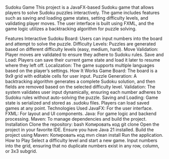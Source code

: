 Sudoku Game
This project is a JavaFX-based Sudoku game that allows players to solve Sudoku puzzles interactively. The game includes features such as saving and loading game states, setting difficulty levels, and validating player moves. The user interface is built using FXML, and the game logic utilizes a backtracking algorithm for puzzle solving.

Features
Interactive Sudoku Board: Users can input numbers into the board and attempt to solve the puzzle.
Difficulty Levels: Puzzles are generated based on different difficulty levels (easy, medium, hard).
Move Validation: Player moves are validated to ensure they adhere to Sudoku rules.
Save and Load: Players can save their current game state and load it later to resume where they left off.
Localization: The game supports multiple languages based on the player’s settings.
How It Works
Game Board: The board is a 9x9 grid with editable cells for user input.
Puzzle Generation: A backtracking algorithm generates a complete Sudoku solution, and then fields are removed based on the selected difficulty level.
Validation: The system validates user input dynamically, ensuring each number adheres to Sudoku rules without auto-solving the puzzle.
Saving and Loading: Game state is serialized and stored as .sudoku files. Players can load saved games at any point.
Technologies Used
JavaFX: For the user interface.
FXML: For layout and UI components.
Java: For game logic and backend processing.
Maven: To manage dependencies and build the project.
Installation
Clone the repository:
bash
Копировать код
git clone <repository-url>
Open the project in your favorite IDE.
Ensure you have Java 21 installed.
Build the project using Maven:
Копировать код
mvn clean install
Run the application.
How to Play
Select a difficulty level and start a new game.
Input numbers into the grid, ensuring that no duplicate numbers exist in any row, column, or 3x3 subgrid.
